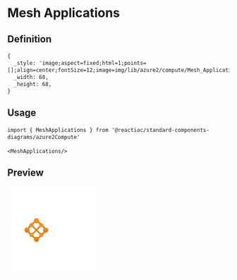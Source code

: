 # Mesh Applications

## Definition

```
{
  _style: 'image;aspect=fixed;html=1;points=[];align=center;fontSize=12;image=img/lib/azure2/compute/Mesh_Applications.svg;strokeColor=none;',
  _width: 68,
  _height: 68,
}
```

## Usage

```
import { MeshApplications } from '@reactiac/standard-components-diagrams/azure2Compute'

<MeshApplications/>
```

## Preview

<img src="./mesh-applications.png" width="200"/>
